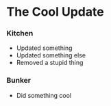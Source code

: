 # The Cool Update #

### Kitchen

- Updated something
- Updated something else
- Removed a stupid thing


### Bunker

- Did something cool
